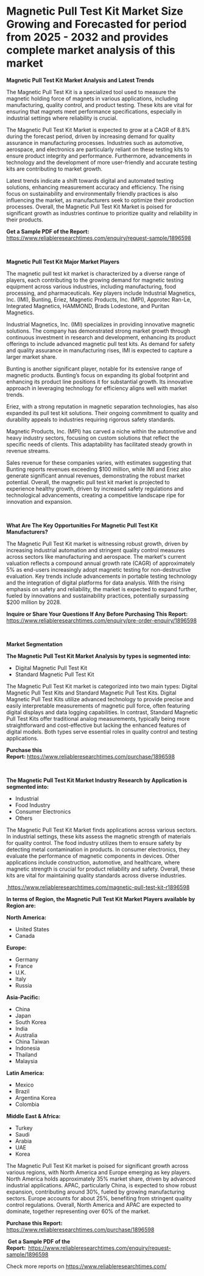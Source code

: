 <p><h1>Magnetic Pull Test Kit Market Size Growing and Forecasted for period from 2025 - 2032 and provides complete market analysis of this market</h1></p><p><strong>Magnetic Pull Test Kit Market Analysis and Latest Trends</strong></p>
<p><p>The Magnetic Pull Test Kit is a specialized tool used to measure the magnetic holding force of magnets in various applications, including manufacturing, quality control, and product testing. These kits are vital for ensuring that magnets meet performance specifications, especially in industrial settings where reliability is crucial.</p><p>The Magnetic Pull Test Kit Market is expected to grow at a CAGR of 8.8% during the forecast period, driven by increasing demand for quality assurance in manufacturing processes. Industries such as automotive, aerospace, and electronics are particularly reliant on these testing kits to ensure product integrity and performance. Furthermore, advancements in technology and the development of more user-friendly and accurate testing kits are contributing to market growth.</p><p>Latest trends indicate a shift towards digital and automated testing solutions, enhancing measurement accuracy and efficiency. The rising focus on sustainability and environmentally friendly practices is also influencing the market, as manufacturers seek to optimize their production processes. Overall, the Magnetic Pull Test Kit Market is poised for significant growth as industries continue to prioritize quality and reliability in their products.</p></p>
<p><strong>Get a Sample PDF of the Report:&nbsp;</strong> <a href="https://www.reliableresearchtimes.com/enquiry/request-sample/1896598?utm_campaign=2567&utm_medium=2&utm_source=Github&utm_content=ia&utm_term=22022025&utm_id=magnetic-pull-test-kit">https://www.reliableresearchtimes.com/enquiry/request-sample/1896598</a></p>
<p>&nbsp;</p>
<p><strong>Magnetic Pull Test Kit Major Market Players</strong></p>
<p><p>The magnetic pull test kit market is characterized by a diverse range of players, each contributing to the growing demand for magnetic testing equipment across various industries, including manufacturing, food processing, and pharmaceuticals. Key players include Industrial Magnetics, Inc. (IMI), Bunting, Eriez, Magnetic Products, Inc. (MPI), Approtec Ran-Le, Integrated Magnetics, HAMMOND, Brads Lodestone, and Puritan Magnetics.</p><p>Industrial Magnetics, Inc. (IMI) specializes in providing innovative magnetic solutions. The company has demonstrated strong market growth through continuous investment in research and development, enhancing its product offerings to include advanced magnetic pull test kits. As demand for safety and quality assurance in manufacturing rises, IMI is expected to capture a larger market share.</p><p>Bunting is another significant player, notable for its extensive range of magnetic products. Bunting’s focus on expanding its global footprint and enhancing its product line positions it for substantial growth. Its innovative approach in leveraging technology for efficiency aligns well with market trends.</p><p>Eriez, with a strong reputation in magnetic separation technologies, has also expanded its pull test kit solutions. Their ongoing commitment to quality and durability appeals to industries requiring rigorous safety standards.</p><p>Magnetic Products, Inc. (MPI) has carved a niche within the automotive and heavy industry sectors, focusing on custom solutions that reflect the specific needs of clients. This adaptability has facilitated steady growth in revenue streams.</p><p>Sales revenue for these companies varies, with estimates suggesting that Bunting reports revenues exceeding $100 million, while IMI and Eriez also generate significant annual revenues, demonstrating the robust market potential. Overall, the magnetic pull test kit market is projected to experience healthy growth, driven by increased safety regulations and technological advancements, creating a competitive landscape ripe for innovation and expansion.</p></p>
<p>&nbsp;</p>
<p><strong>What Are The Key Opportunities For Magnetic Pull Test Kit Manufacturers?</strong></p>
<p><p>The Magnetic Pull Test Kit market is witnessing robust growth, driven by increasing industrial automation and stringent quality control measures across sectors like manufacturing and aerospace. The market's current valuation reflects a compound annual growth rate (CAGR) of approximately 5% as end-users increasingly adopt magnetic testing for non-destructive evaluation. Key trends include advancements in portable testing technology and the integration of digital platforms for data analysis. With the rising emphasis on safety and reliability, the market is expected to expand further, fueled by innovations and sustainability practices, potentially surpassing $200 million by 2028.</p></p>
<p><strong>Inquire or Share Your Questions If Any Before Purchasing This Report:</strong> <a href="https://www.reliableresearchtimes.com/enquiry/pre-order-enquiry/1896598?utm_campaign=2567&utm_medium=2&utm_source=Github&utm_content=ia&utm_term=22022025&utm_id=magnetic-pull-test-kit">https://www.reliableresearchtimes.com/enquiry/pre-order-enquiry/1896598</a></p>
<p>&nbsp;</p>
<p><strong>Market Segmentation</strong></p>
<p><strong>The Magnetic Pull Test Kit Market Analysis by types is segmented into:</strong></p>
<p><ul><li>Digital Magnetic Pull Test Kit</li><li>Standard Magnetic Pull Test Kit</li></ul></p>
<p><p>The Magnetic Pull Test Kit market is categorized into two main types: Digital Magnetic Pull Test Kits and Standard Magnetic Pull Test Kits. Digital Magnetic Pull Test Kits utilize advanced technology to provide precise and easily interpretable measurements of magnetic pull force, often featuring digital displays and data logging capabilities. In contrast, Standard Magnetic Pull Test Kits offer traditional analog measurements, typically being more straightforward and cost-effective but lacking the enhanced features of digital models. Both types serve essential roles in quality control and testing applications.</p></p>
<p><strong>Purchase this Report:&nbsp;</strong><a href="https://www.reliableresearchtimes.com/purchase/1896598?utm_campaign=2567&utm_medium=2&utm_source=Github&utm_content=ia&utm_term=22022025&utm_id=magnetic-pull-test-kit">https://www.reliableresearchtimes.com/purchase/1896598</a></p>
<p>&nbsp;</p>
<p><strong>The Magnetic Pull Test Kit Market Industry Research by Application is segmented into:</strong></p>
<p><ul><li>Industrial</li><li>Food Industry</li><li>Consumer Electronics</li><li>Others</li></ul></p>
<p><p>The Magnetic Pull Test Kit Market finds applications across various sectors. In industrial settings, these kits assess the magnetic strength of materials for quality control. The food industry utilizes them to ensure safety by detecting metal contamination in products. In consumer electronics, they evaluate the performance of magnetic components in devices. Other applications include construction, automotive, and healthcare, where magnetic strength is crucial for product reliability and safety. Overall, these kits are vital for maintaining quality standards across diverse industries.</p></p>
<p><a href="https://www.reliableresearchtimes.com/magnetic-pull-test-kit-r1896598?utm_campaign=2567&utm_medium=2&utm_source=Github&utm_content=ia&utm_term=22022025&utm_id=magnetic-pull-test-kit">&nbsp;https://www.reliableresearchtimes.com/magnetic-pull-test-kit-r1896598</a></p>
<p><strong>In terms of Region, the Magnetic Pull Test Kit Market Players available by Region are:</strong></p>
<p>
    <p> <strong> North America: </strong>
        <ul>
            <li>United States</li>
            <li>Canada</li>
        </ul>
        </p> 
    <p> <strong> Europe: </strong>
        <ul>
            <li>Germany</li>
            <li>France</li>
            <li>U.K.</li>
            <li>Italy</li>
            <li>Russia</li>
        </ul>
        </p> 
    <p> <strong> Asia-Pacific: </strong>
        <ul>
            <li>China</li>
            <li>Japan</li>
            <li>South Korea</li>
            <li>India</li>
            <li>Australia</li>
            <li>China Taiwan</li>
            <li>Indonesia</li>
            <li>Thailand</li>
            <li>Malaysia</li>
        </ul>
        </p> 
    <p> <strong> Latin America: </strong>
        <ul>
            <li>Mexico</li>
            <li>Brazil</li>
            <li>Argentina Korea</li>
            <li>Colombia</li>
        </ul>
        </p> 
    <p> <strong> Middle East & Africa: </strong>
        <ul>
            <li>Turkey</li>
            <li>Saudi</li>
            <li>Arabia</li>
            <li>UAE</li>
            <li>Korea</li>
        </ul>
    </p>
    </p>
<p><p>The Magnetic Pull Test Kit market is poised for significant growth across various regions, with North America and Europe emerging as key players. North America holds approximately 35% market share, driven by advanced industrial applications. APAC, particularly China, is expected to show robust expansion, contributing around 30%, fueled by growing manufacturing sectors. Europe accounts for about 25%, benefiting from stringent quality control regulations. Overall, North America and APAC are expected to dominate, together representing over 60% of the market.</p></p>
<p><strong>Purchase this Report: </strong><a href="https://www.reliableresearchtimes.com/purchase/1896598?utm_campaign=2567&utm_medium=2&utm_source=Github&utm_content=ia&utm_term=22022025&utm_id=magnetic-pull-test-kit">https://www.reliableresearchtimes.com/purchase/1896598</a></p>
<p>&nbsp;<strong>Get a Sample PDF of the Report:&nbsp;&nbsp;</strong><a href="https://www.reliableresearchtimes.com/enquiry/request-sample/1896598?utm_campaign=2567&utm_medium=2&utm_source=Github&utm_content=ia&utm_term=22022025&utm_id=magnetic-pull-test-kit">https://www.reliableresearchtimes.com/enquiry/request-sample/1896598</a></p>
<p><strong></strong></p>
<p>Check more reports on <a href="https://www.reliableresearchtimes.com/?utm_campaign=2567&utm_medium=2&utm_source=Github&utm_content=ia&utm_term=22022025&utm_id=magnetic-pull-test-kit">https://www.reliableresearchtimes.com/</a></p>